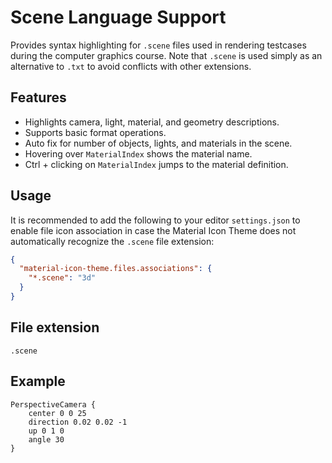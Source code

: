 # Scene Language Support

Provides syntax highlighting for `.scene` files used in rendering testcases during the computer graphics course. Note that `.scene` is used simply as an alternative to `.txt` to avoid conflicts with other extensions.

## Features

- Highlights camera, light, material, and geometry descriptions.
- Supports basic format operations.
- Auto fix for number of objects, lights, and materials in the scene.
- Hovering over `MaterialIndex` shows the material name.
- Ctrl + clicking on `MaterialIndex` jumps to the material definition.

## Usage

It is recommended to add the following to your editor `settings.json` to enable file icon association in case the Material Icon Theme does not automatically recognize the `.scene` file extension:

```json
{
  "material-icon-theme.files.associations": {
    "*.scene": "3d"
  }
}
```

## File extension

`.scene`

## Example

```scene
PerspectiveCamera {
    center 0 0 25
    direction 0.02 0.02 -1
    up 0 1 0
    angle 30
}
```
